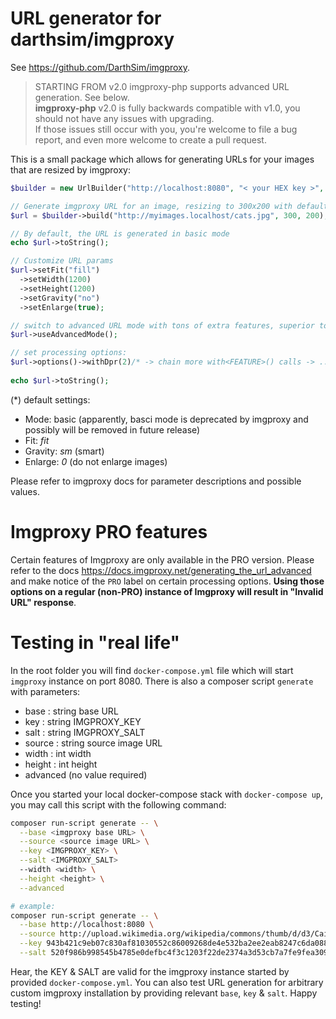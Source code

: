 # URL generator for darthsim/imgproxy

See https://github.com/DarthSim/imgproxy.

> STARTING FROM v2.0 imgproxy-php supports advanced URL generation. See below.  
> **imgproxy-php** v2.0 is fully backwards compatible with v1.0, you should not have any issues with upgrading.  
> If those issues still occur with you, you're welcome to file a bug report, and even more welcome to create a pull request.

This is a small package which allows for generating URLs for your images that are resized by imgproxy:

```php
$builder = new UrlBuilder("http://localhost:8080", "< your HEX key >", "< you HEX salt >");

// Generate imgproxy URL for an image, resizing to 300x200 with default settings (*)
$url = $builder->build("http://myimages.localhost/cats.jpg", 300, 200);

// By default, the URL is generated in basic mode
echo $url->toString();

// Customize URL params
$url->setFit("fill")
  ->setWidth(1200)
  ->setHeight(1200)
  ->setGravity("no")
  ->setEnlarge(true);

// switch to advanced URL mode with tons of extra features, superior to the basic mode:
$url->useAdvancedMode();

// set processing options:
$url->options()->withDpr(2)/* -> chain more with<FEATURE>() calls -> ... */;
  
echo $url->toString();
```

(*) default settings:
 * Mode: basic (apparently, basci mode is deprecated by imgproxy and possibly will be removed in future release)
 * Fit: _fit_
 * Gravity: _sm_ (smart)
 * Enlarge: _0_ (do not enlarge images)
 
 Please refer to imgproxy docs for parameter descriptions and possible values.

# Imgproxy PRO features

Certain features of Imgproxy are only available in the PRO
version. Please refer to the docs https://docs.imgproxy.net/generating_the_url_advanced and make notice of the `PRO` label on certain processing options. **Using those options on a regular (non-PRO) instance of Imgproxy will result in "Invalid URL" response**. 
 
# Testing in "real life"

In the root folder you will find `docker-compose.yml` file which will start `imgproxy` instance on port 8080. There is also a composer script `generate` with parameters:
 * base : string base URL
 * key : string IMGPROXY_KEY
 * salt : string IMGPROXY_SALT
 * source : string source image URL
 * width : int width
 * height : int height
 * advanced (no value required)

Once you started your local docker-compose stack with `docker-compose up`, you may call this script with the
following command:

```sh
composer run-script generate -- \
  --base <imgproxy base URL> \
  --source <source image URL> \
  --key <IMGPROXY_KEY> \
  --salt <IMGPROXY_SALT>
  --width <width> \
  --height <height> \
  --advanced

# example:  
composer run-script generate -- \
  --base http://localhost:8080 \
  --source http://upload.wikimedia.org/wikipedia/commons/thumb/d/d3/Cailliau_Abramatic_Berners-Lee_10_years_WWW_consortium.png/330px-Cailliau_Abramatic_Berners-Lee_10_years_WWW_consortium.png \
  --key 943b421c9eb07c830af81030552c86009268de4e532ba2ee2eab8247c6da0881 \
  --salt 520f986b998545b4785e0defbc4f3c1203f22de2374a3d53cb7a7fe9fea309c5
```

Hear, the KEY & SALT are valid for the imgproxy instance started by provided `docker-compose.yml`.
You can also test URL generation for arbitrary custom imgproxy installation by providing relevant `base`, `key` & `salt`. Happy testing!
